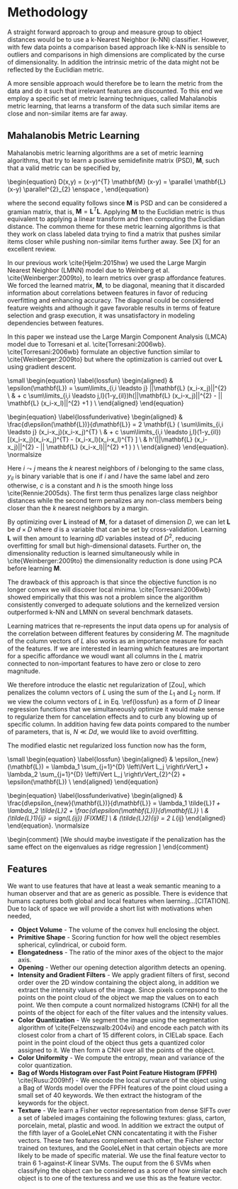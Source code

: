 # Methodology
A straight forward approach to group and measure group to object distances  would be to use a k-Nearest Neighbor (k-NN) classifier. However, with few data points a comparison based approach like k-NN is sensible to outliers and comparisons in high dimensions are complicated by the curse of dimensionality. In addition the intrinsic metric of the data might not be reflected by the Euclidian metric.

A more sensible approach would therefore be to learn the metric from the data and do it such that irrelevant features are discounted. To this end we employ a specific set of metric learning techniques, called Mahalanobis metric learning, that learns a transform of the data such similar items are close and non-similar items are far away.

## Mahalanobis Metric Learning
Mahalanobis metric learning algorithms are a set of metric learning algorithms, that try to learn a positive semidefinite matrix (PSD), $\mathbf{M}$, such that a valid metric can be specified by,
 
 \begin{equation}
	D(x,y) = (x-y)^{T} \mathbf{M} (x-y) = \parallel \mathbf{L}(x-y) \parallel^{2}_{2} \enspace ,
\end{equation}

where the second equality follows since $\mathbf{M}$ is PSD and can be considered a gramian matrix, that is, $\mathbf{M}=\mathbf{L}^{T}\mathbf{L}$. Applying $\mathbf{M}$ to the Euclidian metric is thus equivalent to applying a linear transform and then computing the Euclidian distance. The common theme for these metric learning algorithms is that they work on class labeled data trying to find a matrix that pushes similar items closer while pushing non-similar items further away. See [X] for an excellent review. 

In our previous work \cite{Hjelm:2015hw} we used the Large Margin Nearest Neighbor (LMNN) model due to Weinberg et al. \cite{Weinberger:2009to}, to learn metrics over grasp affordance features. We forced the learned matrix, $\mathbf{M}$, to be diagonal, meaning that it discarded information about correlations between features in favor of reducing overfitting and enhancing accuracy. The diagonal could be considered feature weights and although it gave favorable results in terms of feature selection and grasp execution, it was unsatisfactory in modeling dependencies between features. 

In this paper we instead use the Large Margin Component Analysis (LMCA) model due to Torresani et al. \cite{Torresani:2006wb}. \cite{Torresani:2006wb}  formulate an objective function similar to \cite{Weinberger:2009to} but where the optimization is carried out over $\mathbf{L}$ using gradient descent. 

\small 
\begin{equation}
\label{lossfun}
\begin{aligned}
& \epsilon(\mathbf{L}) = \sum\limits_{i,i \leadsto j} ||\mathbf{L} (x_i-x_j)||^{2}  \\
&  + c \sum\limits_{i,i \leadsto j,l}(1-y_{il})h(||\mathbf{L} (x_i-x_j)||^{2} - || \mathbf{L} (x_i-x_l)||^{2} +1 )  \\
\end{aligned}
\end{equation}

\begin{equation}
\label{lossfunderivative}
\begin{aligned}
& \frac{d\epsilon(\mathbf{L})}{d\mathbf{L}} = 2 \mathbf{L} ( \sum\limits_{i,i \leadsto j} (x_i-x_j)(x_i-x_j)^{T}  \\
&  + c \sum\limits_{i,i \leadsto j,l}(1-y_{il}) [(x_i-x_j)(x_i-x_j)^{T} - (x_i-x_l)(x_i-x_l)^{T} ]  \\
& h'(||\mathbf{L} (x_i-x_j)||^{2} - || \mathbf{L} (x_i-x_l)||^{2} +1 ) ) \\
\end{aligned}
\end{equation}.
\normalsize

Here $i \leadsto j$ means the $k$ nearest neighbors of $i$ belonging to the same class, $y_{il}$ is binary variable that is one if $i$ and $l$ have the same label and zero otherwise, $c$ is a constant and  $h$ is the smooth hinge loss \cite{Rennie:2005ds}. The first term thus penalizes large class neighbor distances while the second term penalizes any non-class members being closer than the $k$ nearest neighbors by a margin.

By optimizing over $\mathbf{L}$ instead of $\mathbf{M}$, for a dataset of dimension $D$, we can let $\mathbf{L}$ be $d \times D$ where $d$ is a variable that can be set by cross-validation. Learning $\mathbf{L}$ will then amount to learning $dD$ variables instead of $D^2$, reducing overfitting for small but high-dimensional datasets. Further on, the dimensionality reduction is learned simultaneously while in \cite{Weinberger:2009to} the dimensionality reduction is done using PCA before learning $\mathbf{M}$. 

The drawback of this approach is that since the objective function is no longer convex we will discover local minima. \cite{Torresani:2006wb} showed empirically that this was not a problem since the algorithm consistently converged to adequate solutions and the kernelized version outperformed k-NN and LMNN on several benchmark datasets.

Learning matrices that re-represents the input data opens up for analysis of the correlation between different features by considering $M$. The magnitude of the column vectors of $L$ also works as an importance measure for each of the features. If we are interested in learning which features are important for a specific affordance we woudl want all columns in the $L$ matrix connected to non-important features to have zero or close to zero magnitude. 

We therefore introduce the elastic net regularization of [Zou], which penalizes the column vectors of $L$ using the sum of the $L_1$ and $L_2$ norm. 
If we view the column vectors of $L$ in Eq. \ref{lossfun} as a form of $D$ linear regression functions that we simultaneously optimize it would make sense to regularize them for cancelation effects and to curb any blowing up of specific column.  In addition having few data points compared to the number of parameters, that is, $N \ll Dd$, we would like to avoid overfitting.

The modified elastic net regularized loss function now has the form,

\small 
\begin{equation}
\label{lossfun}
\begin{aligned}
& \epsilon_{new}(\mathbf{L}) = \lambda_1 \sum_{j=1}^{D} \left\lVert L_j  \right\rVert_1 + \lambda_2 \sum_{j=1}^{D} \left\lVert L_j  \right\rVert_{2}^{2} +   \epsilon(\mathbf{L}) \\
\end{aligned}
\end{equation}

\begin{equation}
\label{lossfunderivative}
\begin{aligned}
& \frac{d\epsilon_{new}(\mathbf{L})}{d\mathbf{L}} =   \lambda_1  \tilde{L}_1 + \lambda_2  \tilde{L}_2 + \frac{d\epsilon(\mathbf{L})}{d\mathbf{L}} \\
& (\tilde{L}_1)_{ij} = sign(L_{ij}) [FIXME] \\
& (\tilde{L}_2)_{ij} = 2 L_{ij}
\end{aligned}
\end{equation}.
\normalsize

\begin{comment}
[We should maybe investigate if the penalization has the same effect on the eigenvalues as ridge regression ]
\end{comment}


## Features
We want to use features that have at least a weak semantic meaning to a human observer and that are as generic as possible. There is evidence that humans captures both global and local features when laerning...[CITATION]. Due to lack of space we will provide a short list with motivations when needed,

* **Object Volume** - The volume of the convex hull enclosing the object.
* **Primitive Shape** - Scoring function for how well the object resembles spherical, cylindrical, or cuboid form.
* **Elongatedness** - The ratio of the minor axes of the object to the major axis. 
* **Opening** - Wether our opening detection algorithm detects an opening.
* **Intensity and Gradient Filters** - We apply gradient filters of first, second order over the 2D window containing the object along, in addition we extract the intensity values of the image. Since pixels correpsond to the points on the point cloud of the object we map the values on to each point. We then compute a count normalized histograms (CNH) for all the points of the object for each of the filter values and the intensity values.
* **Color Quantization** - We segment the image using the segmentation algorithm of \cite{Felzenszwalb:2004vi} and encode each patch with its closest color from a chart of 15 different colors, in CIELab space. Each point in the point cloud of the object thus gets a quantized color assigned to it. We then form a CNH over all the points of the object.  
* **Color Uniformity** - We compute the entropy, mean and variance of the color quantization.
* **Bag of Words Histogram over Fast Point Feature Histogram (FPFH)** \cite{Rusu:2009hf} - We encode the local curvature of the object using a Bag of Words model over the FPFH features of the point cloud using a small set of 40 keywords. We then extract the histogram of the keywords for the object. 
* **Texture** - We learn a Fisher vector representation from dense SIFTs over a set of labeled images containing the following textures: glass, carton, porcelain, metal, plastic and wood. In addition we extract the output of the fifth layer of a GooleLeNet CNN concatentating it with the Fisher vectors. These two features complement each other, the Fisher vector trained on textures, and the GooleLeNet in that certain objects are more likely to be made of specific material. We use the final feature vector to train 6 1-against-$K$ linear SVMs. The ouput from the 6 SVMs when classifying the object can be considered as a score of how similar each object is to one of the texturess and we use this as the feature vector. 



